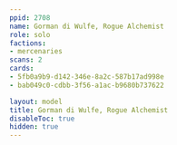 ```yaml
---
ppid: 2708
name: Gorman di Wulfe, Rogue Alchemist
role: solo
factions:
- mercenaries
scans: 2
cards:
- 5fb0a9b9-d142-346e-8a2c-587b17ad998e
- bab049c0-cdbb-3f56-a1ac-b9680b737622

layout: model
title: Gorman di Wulfe, Rogue Alchemist
disableToc: true
hidden: true
---
```


